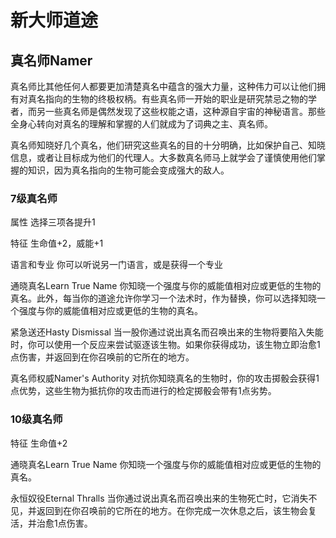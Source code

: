 # 新大师道途

## 真名师Namer

真名师比其他任何人都要更加清楚真名中蕴含的强大力量，这种伟力可以让他们拥有对真名指向的生物的终极权柄。有些真名师一开始的职业是研究禁忌之物的学者，而另一些真名师是偶然发现了这些权能之语，这种源自宇宙的神秘语言。那些全身心转向对真名的理解和掌握的人们就成为了词典之主、真名师。

真名师知晓好几个真名，他们研究这些真名的目的十分明确，比如保护自己、知晓信息，或者让目标成为他们的代理人。大多数真名师马上就学会了谨慎使用他们掌握的知识，因为真名指向的生物可能会变成强大的敌人。

### 7级真名师

属性 选择三项各提升1

特征 生命值+2，威能+1

语言和专业 你可以听说另一门语言，或是获得一个专业

通晓真名Learn True Name
你知晓一个强度与你的威能值相对应或更低的生物的真名。此外，每当你的道途允许你学习一个法术时，作为替换，你可以选择知晓一个强度与你的威能值相对应或更低的生物的真名。

紧急送还Hasty Dismissal
当一股你通过说出真名而召唤出来的生物将要陷入失能时，你可以使用一个反应来尝试驱逐该生物。如果你获得成功，该生物立即治愈1点伤害，并返回到在你召唤前的它所在的地方。

真名师权威Namer's Authority
对抗你知晓真名的生物时，你的攻击掷骰会获得1点优势，这些生物为抵抗你的攻击而进行的检定掷骰会带有1点劣势。

### 10级真名师

特征 生命值+2

通晓真名Learn True Name
你知晓一个强度与你的威能值相对应或更低的生物的真名。

永恒奴役Eternal Thralls
当你通过说出真名而召唤出来的生物死亡时，它消失不见，并返回到在你召唤前的它所在的地方。在你完成一次休息之后，该生物会复活，并治愈1点伤害。
